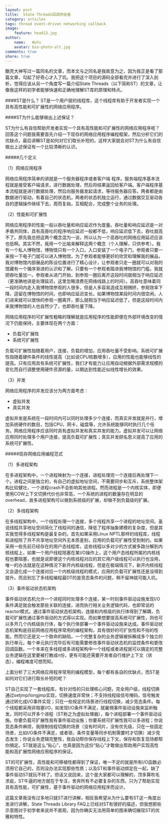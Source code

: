 ```yaml
---
layout: post
title:  State Threads回调终结者
category: articles
tags: thread event-driven networking callback
image:
    feature: head13.jpg
author:
    name:   WuYu
    avatar: bio-photo-alt.jpg
comments: true
share: true
---
```


酷壳大神写过一篇同名的文章，而本文与之同名是我故意为之，因为我正是看了那篇文章，勾起了好奇心才入了坑。我把这个项目的源码全部看完并进行了深入剖析，觉得应该从另一个角度写一篇介绍State Threads（以下简称ST）的文章，让像我这样的初学者能够快速和正确地理解ST库的原理和特点。

####ST是什么？
ST是一个用户层的线程库，这个线程库有助于开发者实现一个具有高性能和可扩展性的网络应用程序。

####ST为什么能够做出上述保证？

ST为什么有自信帮助开发者实现一个具有高性能和可扩展性的网络应用程序呢？回答这个问题我需要首先介绍一下现存的网络应用程序编程框架，然后分析它们的优缺点，最后讲解ST是如何对它们取长补短的，这样大家就会对ST为什么有自信做出上述保证有一个比较清晰的认识。

#####几个定义

（1）网络应用程序

网络应用程序简单的讲就是一个服务器程序或者客户端 程序。服务端程序基本流程就是接受客户端请求，进行数据处理，然后将结果返回给客户端。客户端程序基本流程就是进行数据处理，然后向服务器发起请求，等待服务器应答。两者都是由数据进行驱动，有着自己的状态机，两者的状态机独立运行，通过数据交互驱动各自的逻辑操作继续下去，周而复始，互相配合，完成整个业务的处理。

（2）性能和可扩展性

网络应用程序的性能一般以吞吐量和响应延迟作为度量。吞吐量和响应延迟是一对矛盾共同体，具有高吞吐的程序响应延迟一般都不低，响应延迟低下去，吞吐就高不了。原先我总把这两个概念混为一谈，所以认为一个高吞吐的网络应用延迟应该也低啊。其实不然，我用一个比喻来解释这两个概念（个人理解，只供参考）。我有一个私人博物馆，博物馆只有一个入口，入口安装了一个电子门，参观者只要一来按一下电子门就可以进入博物馆，为了参观者能够更好的欣赏和理解我的展品，我对博物馆内部展品的陈设位置进行了精心设计，让参观者只走一圈就可以对我的馆藏有一个循序渐进的认识和了解。只要有一个参观者踏进我博物馆的门槛，我就把吞吐量加一。参观者从进门开始，到参观一圈后离开这段时间就相当于响应延迟（更准确地讲是处理延迟，这里忽略浪费在网络线路上的时间）。高吞吐意味着同一段时间内走入我博物馆参观的人很多，但是人多容易造成互相拥挤，参观效率下降，逗留在博物馆的时间，也即响应延迟变长。如果博物馆某段时间内很空闲，人们进来就可以很快的参观一圈离开，那么就相当于响应延迟低了，但是这段时间内来我博物馆的人也自然少了，也即吞吐量下降。

网络应用程序的可扩展性粗略的理解就是应用程序的性能即便在外部环境改变的情况下仍能保持，主要体现在两个方面：

- 负载可扩展性
- 系统可扩展性

负载可扩展性指随着用户，连接，负载的增加，应用吞吐量不受影响。系统可扩展性指随着硬件条件的线性提高（比如说CPU核数增多），应用的性能也能够线性的提高。只有应用具有系统可扩展性，我们才有能力让应用自动根据外部需求规模的变化而自行调整使用硬件资源的量，以期达到性能近似线性增长的效果。

（3）并发

网络应用程序的并发应该分为两方面考虑：

- 虚拟并发
- 真实并发

虚拟并发是系统在一段时间内可以同时处理多少个连接，而真实并发就是并行，增加系统硬件的数目，包括CPU，网卡，磁盘等，允许系统能够同时执行几个任务。网络应用程序应该同时具有虚拟并发和真实并发的能力。虚拟并发可以让网络应用同时处理多个用户连接，提高负载可扩展性；真实并发顾名思义提高了应用的系统可扩展性。

#####现存网络应用编程范式

（1）多进程架构

在多进程架构中，一个进程映射为一个连接，进程处理完一个连接后再处理下一个。进程之间是独立的，有自己的虚拟地址空间，不需要同步和互斥，系统整体架构比较健壮，一个进程crash不会影响其他进程。然而进程是一个内核实体，即便使用COW上下文切换代价也非常高，一个系统的进程的数量存在明显的overhead，故多进程架构可以做到系统级的扩展，却做不到负载级的扩展。

（2）多线程架构

在多线程架构中，一个线程处理一个连接，多个线程共享一个进程的地址空间。虽说线程共享地址空间简化了线程间的通信，降低了程序抽象建模的复杂度，但是其实我觉得多线程架构是最复杂的。首先如果采用Linux NPTL那样的线程库，线程和进程除了共不共享地址空间外无本质差别，应用的负载可扩展性受到制约。如果采用一些先前已经存在的用户态线程库，这些线程以多对少的方式被多路分解到内核线程上，如果一个用户线程阻塞在某I/O操作上，这个用户态线程所属的内核线程也要阻塞，也就是说即便这个内核线程对应的其它用户级线程可以执行也没用，唯一的办法就是在这种情况下新开内核级线程，但是在极端情况下，新开内核线程又会退化成一个连接对应一个内核级线程的模式，应用的负载可扩展性还是没得到提升。而且别忘了多线程编程最DT的是竞态条件的问题，稍不留神就可能入坑。

（3）事件驱动状态机架构

事件驱动状态机允许一个进程同时处理多个连接，某一时刻事件驱动设施发现I/O条件满足就会触发那些关联的连接，进而执行相关业务逻辑代码，也即常说的reactor模式。通过事件驱动状态机架构，连接和内核级的执行体得到了解耦，负载可扩展性通过事件驱动的方式得以实现。而如果想要提高系统可扩展性，则也可以多开几个内核级执行体，每个执行体部署一个事件驱动设施来达成。事件驱动状态机架构是目前网络应用程序常用的编程架构，具有很好的可扩张性和不俗的性能。然而它还是又一个致命的缺陷，一个完整复杂的业务逻辑被拆解成多个独立的执行单元，每个单元执行完毕后有可能需要修改事件驱动状态机的监控条件和更改回调函数。一个本来在多线程或多进程架构中一个线程或者进程就可以搞定的完整业务逻辑在这里要被打散成n份，更有可能还需要开发者自行维护上下文（状态），编程难度可想而知。

上面分析了三大网络应用程序常用的编程模型，每个都有各自的优缺点，而ST是如何对它们进行取长补短的呢？

ST自己实现了一套线程库，有针对性的只处理核心问题，完全用户级，线程切换通过setjmp/longjmp实现，切换速度非常快；不支持线程级信号掩码，信号触发通过转化成I/O事件实现；只在一些规定的场景进行线程切换，减少竞态条件。每个线程都采用非阻塞I/O，如发现I/O条件不满足，就雇佣事件驱动设施来监听触发。同时可以开多个进程（ST称之为虚拟处理器），每个进程部署一个事件驱动设施。你要负载可扩展性我有事件驱动设施；你要系统可扩展性我可以多进程；你说竞态条件麻烦，我限制线程切换的场景（没有时间片，没有优先级，只在一些固定场景，比如I/O条件不满足，或者锁，条件变量等同步机制需要时才切换）减少竞态发生；你说业务逻辑完整性，我自动帮你保存线程上下文，保存和恢复现场都帮你搞定。ST就是这么“贴心”，也真是因为这份“贴心”才敢做出帮助用户实现高性能和高扩展性网络应用程序的保证。

ST的可扩展性，高性能和可移植性都得到了保证，唯一不足的就是所有I/O函数必须用它自己的，否则没办法实现那些性质；以及ST和事件驱动绑定在一起，缺了事件驱动ST就玩不转了。但话又说回来，这个是大家都可以理解的，顶多算吹毛求疵，ST牛逼的地方就在于专注，舍弃所有不必要复杂的东西，只为了帮助实现具有高性能，可扩展性，基于事件驱动的网络应用程序而设计。

这篇文章我没有过多地只就ST进行讲解，相反我希望从为什么要有ST这一角度出发进行讲解，State Threads Library FAQ上已经对ST有很好的描述，但我想那些示意图对于初学者来说并不直观，因为你确实无法用简单的图来确切展现ST的优雅和特性。
